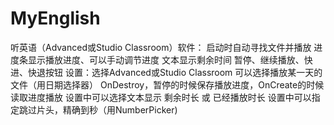 MyEnglish
=========
听英语（Advanced或Studio Classroom）软件：
启动时自动寻找文件并播放
进度条显示播放进度、可以手动调节进度
文本显示剩余时间
暂停、继续播放、快进、快退按钮
设置：选择Advanced或Studio Classroom
可以选择播放某一天的文件（用日期选择器）
OnDestroy，暂停的时候保存播放进度，OnCreate的时候读取进度播放
设置中可以选择文本显示 剩余时长 或 已经播放时长
设置中可以指定跳过片头，精确到秒（用NumberPicker)
